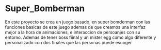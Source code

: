 # Super_Bomberman
En este proyecto se crea un juego basado, en super bomderman con las funciones basicas de este juego ademas de que creamos una interfaz mejor a la hora de animaciones, e interaccion de persoanjes  con su entorno. Ademas de tener boss fiinal y un mister egg como algo diferente y personalizado con dos finales que las personas puede escoger
